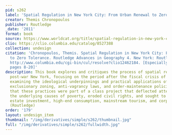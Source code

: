 ```yaml
---
pid: s262
label: 'Spatial Regulation in New York City: From Urban Renewal to Zero Tolerance'
creator: Themis Chronopoulos
publisher: Routledge
_date: '2011'
format: book
source: https://www.worldcat.org/title/spatial-regulation-in-new-york-city-from-urban-renewal-to-zero-tolerance/oclc/949795832&referer=brief_results
clio: https://clio.columbia.edu/catalog/8527388
collection: undesign
citation: 'Chronopoulos, Themis. Spatial Regulation in New York City: From Urban Renewal
  to Zero Tolerance. Routledge Advances in Geography 4. New York: Routledge, 2011.
  http://www.columbia.edu/cgi-bin/cul/resolve?clio12462184. [Especially Chapter 1,
  pages 8-20]'
description: This book explores and critiques the process of spatial regulation in
  post-war New York, focusing on the period after the fiscal crisis of the 1970s,
  examining the ideological underpinnings and practical applications of urban renewal,
  exclusionary zoning, anti-vagrancy laws, and order-maintenance policing. It argues
  that these practices were part of a class project that deflected attention from
  the underlying causes of poverty, eroded civil rights, and sought to enable real
  estate investment, high-end consumption, mainstream tourism, and corporate success.
  (Routledge)
order: '179'
layout: undesign_item
thumbnail: "/img/derivatives/simple/s262/thumbnail.jpg"
full: "/img/derivatives/simple/s262/fullwidth.jpg"
---
```

